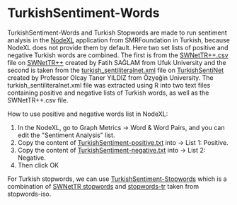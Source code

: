 # TurkishSentiment-Words

TurkishSentiment-Words and Turkish Stopwords are made to run sentiment analysis in the [NodeXL](https://www.smrfoundation.org/nodexl/) application from SMRFoundation in Turkish, because NodeXL does not provide them by default. Here two set lists of positive and negative Turkish words are combined. The first is from the [SWNetTR++.csv](https://github.com/swnettr/SWNetTR/blob/master/SWNetTR%2B%2B.csv) file on [SWNetTR++](https://github.com/swnettr/SWNetTR) created by Fatih SAĞLAM from Ufuk University and the second is taken from the [turkish_sentiliteralnet.xml](https://github.com/StarlangSoftware/TurkishSentiNet/blob/master/src/main/resources/turkish_sentiliteralnet.xml) file on [TurkishSentiNet](https://github.com/StarlangSoftware/TurkishSentiNet) created by Professor Olcay Taner YILDIZ from Özyeğin University. The turkish_sentiliteralnet.xml file was extracted using R into two text files containing positive and negative lists of Turkish words, as well as the SWNetTR++.csv file.

How to use positive and negative words list in NodeXL:
1. In the NodeXL, go to Graph Metrics -> Word & Word Pairs, and you can edit the "Sentiment Analysis" list.
2. Copy the content of [TurkishSentiment-positive.txt](https://github.com/dwicak/TurkishSentiment-Words/blob/main/TurkishSentiment-positive.txt) into -> List 1: Positive.
3. Copy the content of [TurkishSentiment-negative.txt](https://github.com/dwicak/TurkishSentiment-Words/blob/main/TurkishSentiment-negative.txt) into -> List 2: Negative.
4. Then click OK

For Turkish stopwords, we can use [TurkishSentiment-Stopwords](https://github.com/dwicak/TurkishSentiment-Words/blob/main/TurkishSentiment-Stopwords.txt) which is a combination of [SWNetTR stopwords](https://github.com/swnettr/SWNetTR/blob/master/ref.StopWordListTR.csv) and [stopwords-tr](https://github.com/stopwords-iso/stopwords-tr/blob/master/stopwords-tr.txt) taken from stopwords-iso.
